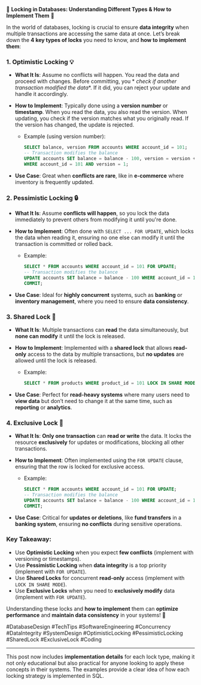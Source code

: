 🔐 **Locking in Databases: Understanding Different Types & How to Implement Them** 🔐

In the world of databases, locking is crucial to ensure **data integrity** when multiple transactions are accessing the
same data at once. Let’s break down the **4 key types of locks** you need to know, and **how to implement them**:

### 1. **Optimistic Locking** 💡

* **What It Is**: Assume no conflicts will happen. You read the data and proceed with changes. Before committing, you *
  *check if another transaction modified the data**. If it did, you can reject your update and handle it accordingly.
* **How to Implement**: Typically done using a **version number** or **timestamp**. When you read the data, you also
  read the version. When updating, you check if the version matches what you originally read. If the version has
  changed, the update is rejected.

    * Example (using version number):

      ```sql
      SELECT balance, version FROM accounts WHERE account_id = 101;
      -- Transaction modifies the balance
      UPDATE accounts SET balance = balance - 100, version = version + 1
      WHERE account_id = 101 AND version = 1;
      ```
* **Use Case**: Great when **conflicts are rare**, like in **e-commerce** where inventory is frequently updated.

### 2. **Pessimistic Locking** 🔒

* **What It Is**: Assume **conflicts will happen**, so you lock the data immediately to prevent others from modifying it
  until you're done.
* **How to Implement**: Often done with `SELECT ... FOR UPDATE`, which locks the data when reading it, ensuring no one
  else can modify it until the transaction is committed or rolled back.

    * Example:

      ```sql
      SELECT * FROM accounts WHERE account_id = 101 FOR UPDATE;
      -- Transaction modifies the balance
      UPDATE accounts SET balance = balance - 100 WHERE account_id = 101;
      COMMIT;
      ```
* **Use Case**: Ideal for **highly concurrent** systems, such as **banking** or **inventory management**, where you need
  to ensure **data consistency**.

### 3. **Shared Lock** 🔄

* **What It Is**: Multiple transactions can **read** the data simultaneously, but **none can modify** it until the lock
  is released.
* **How to Implement**: Implemented with a **shared lock** that allows **read-only** access to the data by multiple
  transactions, but **no updates** are allowed until the lock is released.

    * Example:

      ```sql
      SELECT * FROM products WHERE product_id = 101 LOCK IN SHARE MODE;
      ```
* **Use Case**: Perfect for **read-heavy systems** where many users need to **view data** but don’t need to change it at
  the same time, such as **reporting** or **analytics**.

### 4. **Exclusive Lock** 🚫

* **What It Is**: **Only one transaction** can **read or write** the data. It locks the resource **exclusively** for
  updates or modifications, blocking all other transactions.
* **How to Implement**: Often implemented using the `FOR UPDATE` clause, ensuring that the row is locked for exclusive
  access.

    * Example:

      ```sql
      SELECT * FROM accounts WHERE account_id = 101 FOR UPDATE;
      -- Transaction modifies the balance
      UPDATE accounts SET balance = balance - 100 WHERE account_id = 101;
      COMMIT;
      ```
* **Use Case**: Critical for **updates or deletions**, like **fund transfers** in a **banking system**, ensuring **no
  conflicts** during sensitive operations.

### **Key Takeaway**:

* Use **Optimistic Locking** when you expect **few conflicts** (implement with versioning or timestamps).
* Use **Pessimistic Locking** when **data integrity** is a top priority (implement with `FOR UPDATE`).
* Use **Shared Locks** for concurrent **read-only** access (implement with `LOCK IN SHARE MODE`).
* Use **Exclusive Locks** when you need to **exclusively modify** data (implement with `FOR UPDATE`).

Understanding these locks and **how to implement** them can **optimize performance** and **maintain data consistency**
in your systems! 🚀

\#DatabaseDesign #TechTips #SoftwareEngineering #Concurrency #DataIntegrity #SystemDesign #OptimisticLocking
#PessimisticLocking #SharedLock #ExclusiveLock #Coding

---

This post now includes **implementation details** for each lock type, making it not only educational but also practical
for anyone looking to apply these concepts in their systems. The examples provide a clear idea of how each locking
strategy is implemented in SQL.
